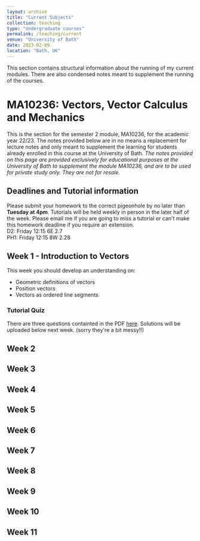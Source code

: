 ```yaml
---
layout: archive
title: "Current Subjects"
collection: teaching
type: "Undergraduate courses"
permalink: /teaching/current
venue: "University of Bath"
date: 2023-02-09
location: "Bath, UK"
---
```


This section contains structural information about the running of my current modules. There are also condensed notes meant to supplement the running of the courses.  


# MA10236: Vectors, Vector Calculus and Mechanics

This is the section for the semester 2 module, MA10236, for the academic year 22/23. The notes provided below are in no means a replacement for lecture notes and only meant to supplement the learning for students already enrolled in this course at the University of Bath. _The notes provided on this page are provided exclusively for educational purposes at the University of Bath to supplement the module MA10236, and are to be used for private study only. They are not for resale._<br/>



## Deadlines and Tutorial information

Please submit your homework to the correct pigeonhole by no later than <b>Tuesday at 4pm</b>. Tutorials will be held weekly in person in the later half of the week. Please email me if you are going to miss a tutorial or can't make this homework deadline if you require an extension. <br/>
 D2:  Friday 12:15 6E 2.7<br/>
 PH1: Friday 12:15 8W 2.28<br/>


## Week 1 - Introduction to Vectors
This week you should develop an understanding on: 
* Geometric definitions of vectors
* Position vectors
* Vectors as ordered line segments

### Tutorial Quiz
There are three questions containted in the PDF [here](https://kap39.github.io/files/Week1_Sem2.pdf "Questions"). Solutions will be uploaded below next week. (sorry they're a bit messy!!)


## Week 2 
## Week 3 
## Week 4 
## Week 5 
## Week 6 
## Week 7 
## Week 8 
## Week 9 
## Week 10 
## Week 11 

